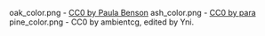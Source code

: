 oak_color.png - [CC0 by Paula Benson](https://opengameart.org/node/49256)
ash_color.png - [CC0 by para](https://opengameart.org/node/15583)
pine_color.png - CC0 by ambientcg, edited by Yni.